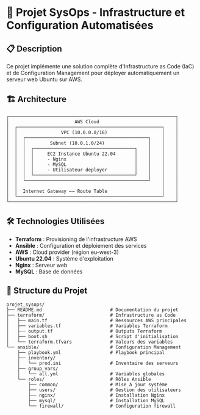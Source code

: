 # 🚀 Projet SysOps - Infrastructure et Configuration Automatisées

## 📋 Description

Ce projet implémente une solution complète d'Infrastructure as Code (IaC) et de Configuration Management pour déployer automatiquement un serveur web Ubuntu sur AWS.

## 🏗️ Architecture

```
┌─────────────────────────────────────────────────────────────┐
│                        AWS Cloud                            │
│  ┌─────────────────────────────────────────────────────┐    │
│  │                VPC (10.0.0.0/16)                    │    │
│  │  ┌─────────────────────────────────────────────┐    │    │
│  │  │         Subnet (10.0.1.0/24)                │    │    │
│  │  │  ┌─────────────────────────────────────┐    │    │    │
│  │  │  │     EC2 Instance Ubuntu 22.04       │    │    │    │
│  │  │  │     - Nginx                         │    │    │    │
│  │  │  │     - MySQL                         │    │    │    │
│  │  │  │     - Utilisateur deployer          │    │    │    │
│  │  │  └─────────────────────────────────────┘    │    │    │
│  │  └─────────────────────────────────────────────┘    │    │
│  │                                                     │    │
│  │  Internet Gateway ←→ Route Table                    │    │
│  └─────────────────────────────────────────────────────┘    │
└─────────────────────────────────────────────────────────────┘
```

## 🛠️ Technologies Utilisées

- **Terraform** : Provisioning de l'infrastructure AWS
- **Ansible** : Configuration et déploiement des services
- **AWS** : Cloud provider (région eu-west-3)
- **Ubuntu 22.04** : Système d'exploitation
- **Nginx** : Serveur web
- **MySQL** : Base de données

## 📁 Structure du Projet

```
projet_sysops/
├── README.md                         # Documentation du projet
├── terraform/                        # Infrastructure as Code
│   ├── main.tf                       # Ressources AWS principales
│   ├── variables.tf                  # Variables Terraform
│   ├── output.tf                     # Outputs Terraform
│   ├── boot.sh                       # Script d'initialisation
│   └── terraform.tfvars              # Valeurs des variables
└── ansible/                          # Configuration Management
    ├── playbook.yml                  # Playbook principal
    ├── inventory/
    │   └── prod.ini                  # Inventaire des serveurs
    ├── group_vars/
    │   └── all.yml                   # Variables globales
    └── roles/                        # Rôles Ansible
        ├── common/                   # Mise à jour système
        ├── users/                    # Gestion des utilisateurs
        ├── nginx/                    # Installation Nginx
        ├── mysql/                    # Installation MySQL
        └── firewall/                 # Configuration firewall
```


